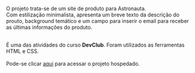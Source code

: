 <p>O projeto trata-se de um site de produto para Astronauta.<br>
Com estilização minimalista, apresenta um breve texto da descrição do prouto, background temático e um campo para inserir o email para receber as últimas informações do produto.<br><br>
  
É uma das atividades do curso <b>DevClub</b>. Foram utilizados as ferramentas HTML e CSS.
<br>
<br>
Pode-se clicar <a href="https://pj-astronauta.netlify.app">aqui</a> para acessar o projeto hospedado.
<br>
<br>
</p>
